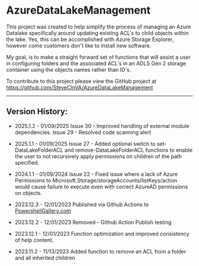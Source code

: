# AzureDataLakeManagement
This project was created to help simplify the process of managing an Azure Datalake specifically around updating existing ACL's to child objects within the lake.
Yes, this can be accomplished with Azure Storage Explorer, however come customers don't like to install new software.

My goal, is to make a straight forward set of functions that will assist a user in configuring folders and the associated ACL's in an ADLS Gen 2 storage container using the objects names rather than ID's.

To contribute to this project please view the GitHub project at https://github.com/SteveCInVA/AzureDataLakeManagement

***

## Version History:

- 2025.1.2 - 01/09/2025
Issue 30 - Improved handling of external module dependencies.
Issue 29 - Resolved code scanning alert

- 2025.1.1 - 01/09/2025
Issue 27 - Added optional switch to set-DataLakeFolderACL and remove-DataLakeFolderACL functions to enable the user to not recursively apply permissions on children of the path specified.

- 2024.1.1 - 01/09/2024
Issue 22 - Fixed issue where a lack of Azure Permissions to Microsoft.Storage/storageAccounts/listKeys/action would cause failure to execute even with correct AzureAD permissions on objects.

- 2023.12.3 - 12/01/2023
Published via Github Actions to [PowershellGallery.com](https://www.powershellgallery.com/packages/AzureDataLakeManagement)

- 2023.12.2 - 12/01/2023
Removed - Github Action Publish testing

- 2023.12.1 - 12/01/2023
Function optimization and improved consistency of help content.

- 2023.11.2 - 11/13/2023
Added function to remove an ACL from a folder and all inherited children

